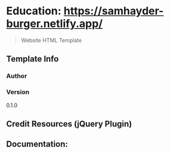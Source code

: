 # Education: https://samhayder-burger.netlify.app/

> Website HTML Template

## Template Info

### Author

### Version

0.1.0

## Credit Resources (jQuery Plugin)

## Documentation:
